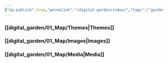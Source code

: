 ```yaml
---
{"dg-publish":true,"permalink":"/digital-garden/index/","tags":["gardenEntry"]}
---
```


### [[digital_garden/01_Map/Themes\|Themes]]
### [[digital_garden/01_Map/Images\|Images]]
### [[digital_garden/01_Map/Media\|Media]]

